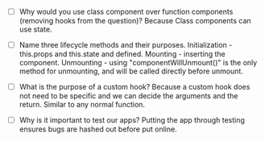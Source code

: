 - [ ] Why would you use class component over function components (removing hooks from the question)?
Because Class components can use state.

- [ ] Name three lifecycle methods and their purposes.
Initialization - this.props and this.state and defined.
Mounting - inserting the component.
Unmounting - using "componentWillUnmount()" is the only method for unmounting, and will be called directly before unmount.

- [ ] What is the purpose of a custom hook?
Because a custom hook does not need to be specific and we can decide the arguments and the return.  Similar to any normal function.

- [ ] Why is it important to test our apps?
Putting the app through testing ensures bugs are hashed out before put online. 